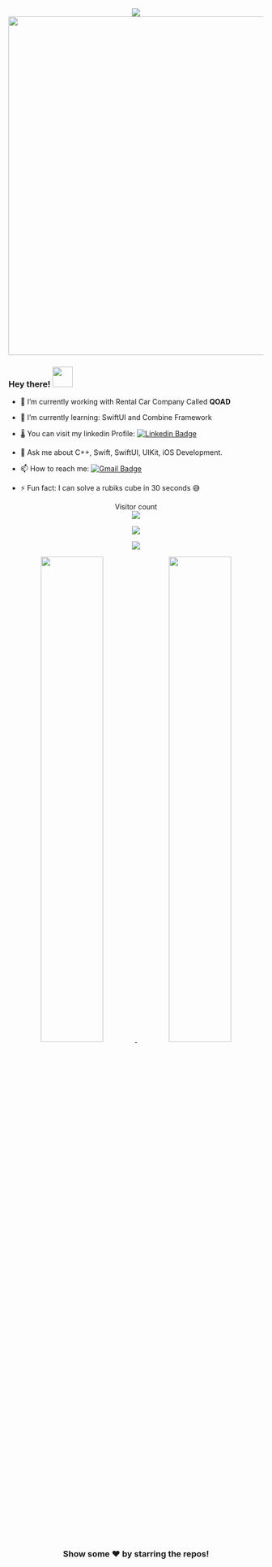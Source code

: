 <div align = "center">
  <img align="center" src= "https://github.com/Ahmed-Amin-Hassan-Ismail/Ahmed_Amin_Hassan_Ismail/blob/main/Ahmed_Amin_Hassan.png" />
  <img src=https://github.com/VinayakBector2002/VinayakBector2002/blob/master/Hnet-image%20(3).gif width="667px">
 </div>
 <div align = "center"> 
</div>




### Hey there! <img src="https://media.giphy.com/media/hvRJCLFzcasrR4ia7z/giphy.gif" width="40" height="40">

- 🔭 I’m currently working with Rental Car Company Called **QOAD**
- 🌱 I’m currently learning: SwiftUI and Combine Framework
- 🌡️ You can visit my linkedin Profile: <a href ="https://www.linkedin.com/in/ahmed-amin-hassan-6aa619212">![Linkedin Badge](https://img.shields.io/badge/-LinkedIn-c14438?style=flat-square&logo=Linkedin&logoColor=white&link=mailto:AhmedAminHassanIsmail@gmail.com)</a>
- 💬 Ask me about C++, Swift, SwiftUI, UIKit, iOS Development.
- 📫 How to reach me: <a href ="mailto:ahmedaminhassanismail@gmail.com">![Gmail Badge](https://img.shields.io/badge/-ahmedaminhassanismail@gmail.com-c14438?style=flat-square&logo=Gmail&logoColor=white&link=mailto:ahmedaminhassanismail@gmail.com)</a>

- ⚡ Fun fact: I can solve a rubiks cube in 30 seconds 😅

<p align="center"> 
  Visitor count<br>
  <img src="https://profile-counter.glitch.me/Ahmed-Amin-Hassan-Ismail/count.svg" />
</p>

<!--
<div align = "center">
  <img align="center" src= "https://github-profile-trophy.vercel.app/?username=VinayakBector2002&theme=monokai&rank=SECRET,SSS,SS,AAA,B&margin-w=10" />
</div>
-->
<p></p>
<div align = "center">
  <p><img align="center" src="https://github-readme-stats.vercel.app/api/top-langs/?username=Ahmed-Amin-Hassan-Ismail&theme=dark&layout=compact" /></p>
  
 <p align="center">
  <a href="https://skillicons.dev">
    <img src="https://skillicons.dev/icons?i=swift,figma,github,html,css" />
  </a>
</p>
 <!-- 
  <p><img src="https://i.giphy.com/media/LMt9638dO8dftAjtco/200.webp" width="100"><img src="https://i.giphy.com/media/IdyAQJVN2kVPNUrojM/200.webp" width="100"><img src="https://i.giphy.com/media/KzJkzjggfGN5Py6nkT/200.webp" width="100"></p>
-->

</div>
<p align="center">
  <a href="https://abhigyantrips.dev/">
  <img width="49.5%" src="https://github-readme-stats.vercel.app/api?username=Ahmed-Amin-Hassan-Ismail&show_icons=true&theme=dracula&hide_border=true" />
    <img width="49.5%" src="https://github-readme-streak-stats.herokuapp.com/?user=Ahmed-Amin-Hassan-Ismail&theme=dracula&hide_border=true" />
    
  </a>
</p>
<div align="center">

### Show some ❤️ by starring the repos!
</div>
